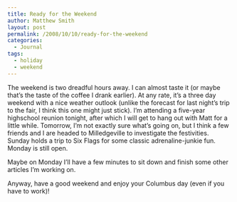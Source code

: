 ```yaml
---
title: Ready for the Weekend
author: Matthew Smith
layout: post
permalink: /2008/10/10/ready-for-the-weekend
categories:
  - Journal
tags:
  - holiday
  - weekend
---
```

The weekend is two dreadful hours away. I can almost taste it (or maybe that&#8217;s the taste of the coffee I drank earlier). At any rate, it&#8217;s a three day weekend with a nice weather outlook (unlike the forecast for last night&#8217;s trip to the fair, I think this one might just stick). I&#8217;m attending a five-year highschool reunion tonight, after which I will get to hang out with Matt for a little while. Tomorrow, I&#8217;m not exactly sure what&#8217;s going on, but I think a few friends and I are headed to Milledgeville to investigate the festivities. Sunday holds a trip to Six Flags for some classic adrenaline-junkie fun. Monday is still open.

Maybe on Monday I&#8217;ll have a few minutes to sit down and finish some other articles I&#8217;m working on.

Anyway, have a good weekend and enjoy your Columbus day (even if you have to work)!
